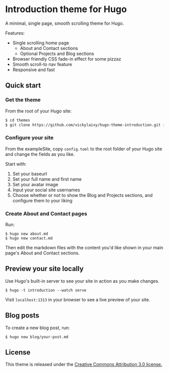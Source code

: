 # Introduction theme for Hugo

A minimal, single page, smooth scrolling theme for Hugo.

Features:
* Single scrolling home page
    * About and Contact sections
    * Optional Projects and Blog sections
* Browser friendly CSS fade-in effect for some pizzaz
* Smooth scroll-to nav feature
* Responsive and fast

## Quick start

### Get the theme

From the root of your Hugo site:
```sh
$ cd themes
$ git clone https://github.com/vickylaixy/hugo-theme-introduction.git introduction
```

### Configure your site

From the exampleSite, copy `config.toml` to the root folder of your Hugo site and change the fields as you like.

Start with:

1. Set your baseurl
2. Set your full name and first name
3. Set your avatar image
4. Input your social site usernames
5. Choose whether or not to show the Blog and Projects sections, and configure them to your liking

### Create About and Contact pages

Run:
```
$ hugo new about.md 
$ hugo new contact.md
```
Then edit the markdown files with the content you'd like shown in your main page's About and Contact sections.

## Preview your site locally

Use Hugo's built-in server to see your site in action as you make changes.

```
$ hugo -t introduction --watch serve
```

Visit `localhost:1313` in your browser to see a live preview of your site.

## Blog posts

To create a new blog post, run:
```
$ hugo new blog/your-post.md
```

## License
This theme is released under the [Creative Commons Attribution 3.0 license.](https://github.com/vickylaixy/hugo-theme-introduction/blob/master/LICENSE.md)
